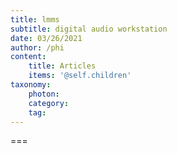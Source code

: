 ```yaml
---
title: lmms
subtitle: digital audio workstation
date: 03/26/2021
author: /phi
content:
    title: Articles
    items: '@self.children'
taxonomy:
    photon:
    category: 
    tag: 
---
```




===


